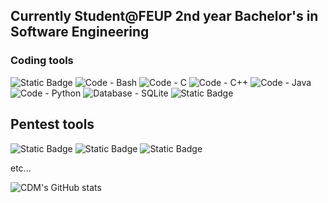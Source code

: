 ## Currently Student@FEUP 2nd year Bachelor's in Software Engineering


<h3 align = "left">Coding tools</h3>

![Static Badge](https://img.shields.io/badge/OS-Kali-blue?logo=kalilinux)
![Code - Bash](https://img.shields.io/badge/Code%3A-Bash-2196F3?logo=gnu-bash&logoColor=ffffff)
![Code - C](https://img.shields.io/badge/Code%3A-C-2196F3?logo=c&logoColor=ffffff)
![Code - C++](https://img.shields.io/badge/Code%3A-C%2B%2B-2196F3?logo=c%2B%2B&logoColor=ffffff)
![Code - Java](https://img.shields.io/badge/Code%3A-Java-2196F3?logo=openjdk&logoColor=ffffff)
![Code - Python](https://img.shields.io/badge/Code%3A-Python-2196F3?logo=python&logoColor=ffffff)
![Database - SQLite](https://img.shields.io/badge/Database-SQLite-2196F3?logo=sqlite&logoColor=ffffff)
![Static Badge](https://img.shields.io/badge/Database-MySQL-blue?logo=mysql)


<h2 align = "left">Pentest tools</h2>

![Static Badge](https://img.shields.io/badge/Web-BurpSuite-blue?logo=burpsuite)
![Static Badge](https://img.shields.io/badge/Network-WireShark-blue?logo=wireshark)
![Static Badge](https://img.shields.io/badge/Framework-Metasploit-blue?logo=metasploit)

etc... 







![CDM's GitHub stats](https://github-readme-stats.vercel.app/api?username=Coutinho-David&theme=dark&show_icons=true)


